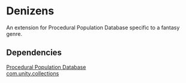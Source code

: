 # Denizens
An extension for Procedural Population Database specific to a fantasy genre.  


## Dependencies  
[Procedural Population Database](https://github.com/Slugronaut/ProceduralPopulationDatabase)   
[com.unity.collections]()  
